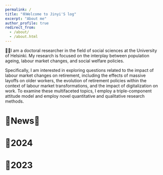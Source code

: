 ```yaml
---
permalink: /
title: "㊗️Welcome to Jinyi'S log"
excerpt: "About me"
author_profile: true
redirect_from: 
  - /about/
  - /about.html
---
```


👨‍🎓I am a doctoral researcher in the field of social sciences at the University of Helsinki. My research is focused on the interplay between population ageing, labour market changes, and social welfare policies. 

Specifically, I am interested in exploring questions related to the impact of labour market changes on retirement, including the effects of massive layoffs on older workers, the evolution of retirement policies within the context of labour market transformations, and the impact of digitalization on work. To examine these multifaceted topics, I employ a triple-component attitude model and employ novel quantitative and qualitative research methods. 


🎉News🎉
======

🐉2024
======


🐇2023
======




